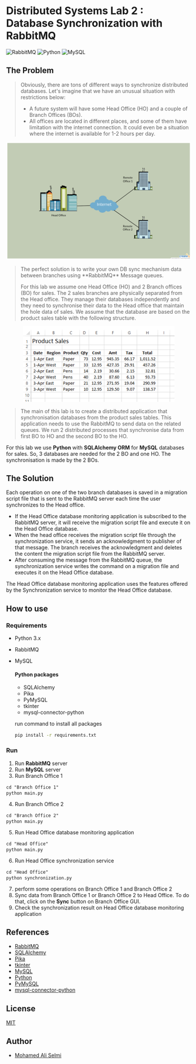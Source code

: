 # Distributed Systems Lab 2 : Database Synchronization with RabbitMQ

![RabbitMQ](https://img.shields.io/badge/Rabbitmq-FF6600?style=for-the-badge&logo=rabbitmq&logoColor=white)
![Python](https://img.shields.io/badge/python-3670A0?style=for-the-badge&logo=python&logoColor=ffdd54)
![MySQL](https://img.shields.io/badge/mysql-%2300f.svg?style=for-the-badge&logo=mysql&logoColor=white)

## The Problem
<blockquote>
Obviously, there are tons of different ways to synchronize distributed databases. Let's imagine that we have an unusual situation with restrictions below:

- A future system will have some Head Office (HO) and a couple of Branch Offices (BOs).
- All offices are located in different places, and some of them have limitation with the internet connection. It could even be a situation where the internet is available for 1-2 hours per day.
</blockquote>

![img](Assets/HO-BO1-and-BO2.png)

<blockquote>
    The perfect solution is to write your own DB sync
    mechanism data between branches using **RabbitMQ**
    Message queues.
    
For this lab we assume one Head Office (HO) and 2 Branch offices (BO) for sales. The 2 sales branches are physically separated from the Head office. They manage their databases independently and they need to synchronise their data to the Head office that maintain the hole data of sales. We assume that the database are based on the product sales table with the following structure.
</blockquote>

<div style="text-align:center">
  <img src="Assets/db.png" alt="DB-Structure">
</div>

<blockquote>
The main of this lab is to create a distributed application that synchronisation databases from the product sales tables. This application needs to use the RabbitMQ to send data on the related queues. We run 2 distributed processes that synchronise data from first BO to HO and the second BO to the HO. 
</blockquote>


For this lab we use **Python** with **SQLAlchemy ORM** for **MySQL** databases for sales. So, 3 databases are needed for the 2 BO and one HO. The synchronisation is made by the 2
BOs. 

## The Solution
Each operation on one of the two branch databases is saved in a migration script file that is sent to the RabbitMQ server each time the user synchronizes to the Head office.
- If the Head Office database monitoring application is subscribed to the RabbitMQ server, it will receive the migration script file and execute it on the Head Office database.
- When the head office receives the migration script file through the synchronization service, it sends an acknowledgment to publisher of that message. The branch receives the acknowledgment and deletes the content the migration script file from the RabbitMQ server.
- After consuming the message from the RabbitMQ queue, the synchronization service writes the command on a migration file and executes it on the Head Office database.

The Head Office database monitoring application uses the features offered by the Synchronization service to monitor the Head Office database.
## How to use
### Requirements
- Python 3.x
- RabbitMQ
- MySQL
    #### Python packages
    - SQLAlchemy
    - Pika
    - PyMySQL
    - tkinter
    - mysql-connector-python

    run command to install all packages
    ```bash
    pip install -r requirements.txt
    ```
### Run
1. Run **RabbitMQ** server
2. Run **MySQL** server
3. Run Branch Office 1
```shell
cd "Branch Office 1"
python main.py
```
4. Run Branch Office 2
```shell
cd "Branch Office 2"
python main.py
```
5. Run Head Office database monitoring application
```shell
cd "Head Office"
python main.py
```
6. Run Head Office synchronization service
```shell
cd "Head Office"
python synchronization.py
```
7. perform some operations on Branch Office 1 and Branch Office 2
8. Sync data from Branch Office 1 or Branch Office 2 to Head Office. To do that, click on the **Sync** button on Branch Office GUI.
9.  Check the synchronization result on Head Office database monitoring application
## References
- [RabbitMQ](https://www.rabbitmq.com/)
- [SQLAlchemy](https://www.sqlalchemy.org/)
- [Pika](https://pika.readthedocs.io/en/stable/)
- [tkinter](https://docs.python.org/3/library/tkinter.html)
- [MySQL](https://www.mysql.com/)
- [Python](https://www.python.org/)
- [PyMySQL](https://pymysql.readthedocs.io/en/latest/)
- [mysql-connector-python](https://dev.mysql.com/doc/connector-python/en/)

## License
[MIT](https://choosealicense.com/licenses/mit/)

## Author
- [Mohamed Ali Selmi](https://github.com/mrdaliselmi)
